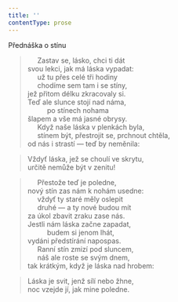 ```yaml
---
title: ''
contentType: prose
---
```


Přednáška o stínu

>      Zastav se, lásko, chci ti dát  
> svou lekci, jak má láska vypadat:  
>      už tu přes celé tři hodiny  
>      chodíme sem tam i se stíny,  
> jež přitom délku zkracovaly si.  
> Teď ale slunce stojí nad náma,  
>           po stínech nohama  
> šlapem a vše má jasné obrysy.  
>      Když naše láska v plenkách byla,  
>      stínem být, přestrojit se, prchnout chtěla,  
> od nás i strastí — teď by neměnila:

> Vždyť láska, jež se choulí ve skrytu,  
> určitě nemůže být v zenitu!

>      Přestože teď je poledne,  
> nový stín zas nám k nohám usedne:  
>      vždyť ty staré měly oslepit  
>      druhé — a ty nové budou mít  
> za úkol zbavit zraku zase nás.  
> Jestli nám láska začne zapadat,  
>           budem si jenom lhát,  
> vydáni předstírání napospas.  
>      Ranní stín zmizí pod sluncem,  
>      náš ale roste se svým dnem,  
> tak krátkým, když je láska nad hrobem:

> Láska je svit, jenž sílí nebo žhne,  
> noc vzejde jí, jak mine poledne.
